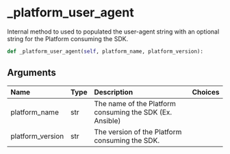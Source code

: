# \_platform\_user\_agent

Internal method to used to populated the user-agent string with an optional string for the Platform consuming the SDK.

```python
def _platform_user_agent(self, platform_name, platform_version):
```

## Arguments

| Name | Type | Description | Choices |
| :--- | :--- | :--- | :--- |
| platform\_name | str | The name of the Platform consuming the SDK \(Ex. Ansible\) |  |
| platform\_version | str | The version of the Platform consuming the SDK. |  |

